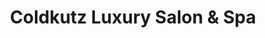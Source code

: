 ---
title: "Coldkutz Luxury Salon & Spa"
url: /toronto/coldkutz-luxury-salon-and-spa/
shop: beauty
---